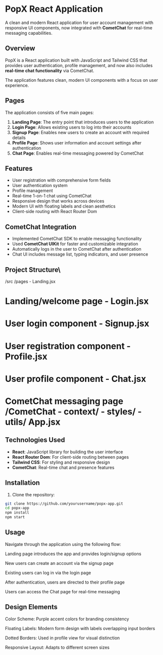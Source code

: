 # PopX React Application

A clean and modern React application for user account management with responsive UI components, now integrated with **CometChat** for real-time messaging capabilities.

## Overview

PopX is a React application built with JavaScript and Tailwind CSS that provides user authentication, profile management, and now also includes **real-time chat functionality** via CometChat.

The application features clean, modern UI components with a focus on user experience.

## Pages

The application consists of five main pages:

1. **Landing Page**: The entry point that introduces users to the application  
2. **Login Page**: Allows existing users to log into their accounts  
3. **Signup Page**: Enables new users to create an account with required details  
4. **Profile Page**: Shows user information and account settings after authentication  
5. **Chat Page**: Enables real-time messaging powered by CometChat

## Features

- User registration with comprehensive form fields  
- User authentication system  
- Profile management  
- Real-time 1-on-1 chat using CometChat  
- Responsive design that works across devices  
- Modern UI with floating labels and clean aesthetics  
- Client-side routing with React Router Dom

## CometChat Integration

- Implemented CometChat SDK to enable messaging functionality  
- Used **CometChat UIKit** for faster and customizable integration  
- Automatically logs in the user to CometChat after authentication  
- Chat UI includes message list, typing indicators, and user presence

## Project Structure\

/src /pages - Landing.jsx
# Landing/welcome page - Login.jsx
# User login component - Signup.jsx
# User registration component - Profile.jsx
# User profile component - Chat.jsx
# CometChat messaging page /CometChat - context/ - styles/ - utils/ App.jsx


## Technologies Used

- **React**: JavaScript library for building the user interface  
- **React Router Dom**: For client-side routing between pages  
- **Tailwind CSS**: For styling and responsive design  
- **CometChat**: Real-time chat and presence features

## Installation

1. Clone the repository:
```bash
git clone https://github.com/yourusername/popx-app.git
cd popx-app
npm install
npm start
```

## Usage
Navigate through the application using the following flow:

Landing page introduces the app and provides login/signup options

New users can create an account via the signup page

Existing users can log in via the login page

After authentication, users are directed to their profile page

Users can access the Chat page for real-time messaging

## Design Elements
Color Scheme: Purple accent colors for branding consistency

Floating Labels: Modern form design with labels overlapping input borders

Dotted Borders: Used in profile view for visual distinction

Responsive Layout: Adapts to different screen sizes
